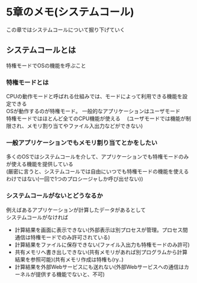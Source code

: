 # 5章のメモ(システムコール)

この章ではシステムコールについて掘り下げていく

## システムコールとは

特権モードでOSの機能を呼ぶこと

### 特権モードとは

CPUの動作モードと呼ばれる仕組みでは、モードによって利用できる機能を設定できる  
OSが動作するのが特権モード。 一般的なアプリケーションはユーザモード  
特権モードではほとんど全てのCPU機能が使える　 
(ユーザモードでは機能が制限され、メモリ割り当てやファイル入出力などができない)

### 一般アプリケーションでもメモリ割り当てとかをしたい

多くのOSではシステムコールを介して、アプリケーションでも特権モードのみが使える機能を提供している  
(厳密に言うと、システムコールでは自由にいつでも特権モードの機能を使えるわけではない(一回で1つのプロシージャしか呼び出せない))

### システムコールがないとどうなるか

例えばあるアプリケーションが計算したデータがあるとして  
システムコールがなければ

* 計算結果を画面に表示できない(外部表示は別プロセスが管理。プロセス間通信は特権モードでのみ許可されている)
* 計算結果をファイルに保存できない(ファイル入出力も特権モードのみ許可)
* 共有メモリへ書き出しできない(共有メモリがあれば別プログラムから計算結果を参照可能)(共有メモリ作成は特権も(ry..)
* 計算結果を外部Webサービスにも送れない(外部Webサービスへの通信はカーネルが提供する機能でないと、不可)
